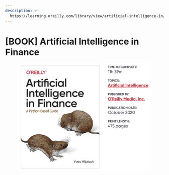 ```yaml
---
description: >-
  https://learning.oreilly.com/library/view/artificial-intelligence-in/9781492055426/
---
```


# \[BOOK] Artificial Intelligence in Finance

<figure><img src="../../../.gitbook/assets/image (1) (1) (1) (1).png" alt=""><figcaption></figcaption></figure>
